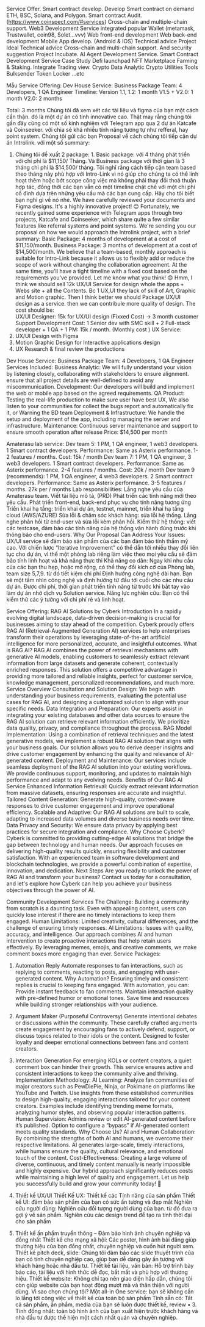 Service Offer. 
Smart contract develop. 
Develop Smart contract on demand 
ETH, BSC, Solana, and Polygon.
Smart contract Audit. 
(https://www.coinspect.com/#services)
Cross-chain and multiple-chain support. 
Web3 Development Service 
integrated popular Wallet (metamask, Trustwallet, coin98, Solet…vvv)
Web front-end development 
Web back-end development 
Mobile App develop. (Android & IOS)
Technical advice
Project Ideal Technical advice
Cross-chain and multi-chain support. And security suggestion
Project Incubate.
AI Agent Development Service. 
Smart Contract Development Service 
Case Study
Defi launchpad
NFT Marketplace 
Farming & Staking. 
Integrate Trading view. 
Crypto Data Analytic
Crypto Utilities Tools 
Bulksender
Token Locker 
…etc 


Mẫu Service Offering: 
Dev House Service: Business Package
Team:
4 Developers, 1 QA Engineer
Timeline: 
Version 1.1, 1.2:  1 month 
V1.5 + V2.0: 1 month
V2.0:  2 months

Total: 3 months 
Chúng tôi đã xem xét các tài liệu và figma của bạn một cách cẩn thận. đó là một dự án có tính innovative cao. Thật may rằng chúng tôi gần đây cũng có một số kinh nghiệm với Telegram app qua 2 dự án Katcafe và Coinseeker. với chia sẻ khá nhiều tính năng tương tự như refferal, hay point system. 
Chúng tôi gửi các bạn Proposal về cách chúng tôi tiếp cận dự án Introlink. với một số summary: 
1.  Chúng tôi đề xuất 2 package: 1.  Basic package: với 4 tháng phát triển với chi phí là $11,150/ Tháng.  Và Business package với thời gian là 3 tháng chi phí là $14,500/ tháng. 
Tôi nghĩ rằng cách tiếp cận team based theo tháng này phù hợp với Intro-Link vì nó giúp cho chúng ta có thể linh hoạt thêm hoặc bớt scope công việc mà không phải thay đổi thoả thuận hợp tác, đồng thời các bạn vẫn có một timeline chặt chẽ với một chi phí cố đinh dựa trên những yêu cầu mà các bạn cung cấp. 
Hãy cho tôi biết bạn nghĩ gì về nó nhé. 
We have carefully reviewed your documents and Figma designs. It's a highly innovative project! 😊 Fortunately, we recently gained some experience with Telegram apps through two projects, Katcafe and Coinseeker, which share quite a few similar features like referral systems and point systems.
We're sending you our proposal on how we would approach the Introlink project, with a brief summary:
Basic Package: 4 months of development at a cost of $11,150/month.
Business Package: 3 months of development at a cost of $14,500/month.
We believe that a team-based, monthly approach is suitable for Intro-Link because it allows us to flexibly add or reduce the scope of work without changing the collaboration agreement. At the same time, you'll have a tight timeline with a fixed cost based on the requirements you've provided.
Let me know what you think! 😊
Hmm, I think we should sell 12k UX/UI Service for design whole the apps + Webs site + all the Contents. Bc 1 UX,UI they lack of skill of Art, Graphic and Motion graphic. Then I think better we should Package UX/UI design as a service. then we can contribule more quality of design.  The cost should be:  
UX/UI Designer:  15k for UX/UI design (Fixxed Cost)  -> 3 month customer Support
Development Cost:   1 Senior dev with SMC skill + 2 Full-stack developer + 1 QA + 1 PM: 15k / month.   (Monthly cost )
UX Service:
1. UX/UI Design with Figma
2. Motion Graphic Design for  Interactive applications design
3. UX Research & final review the productions 



Dev House Service: Business Package
Team:
4 Developers, 1 QA Engineer
Services Included:
Business Analytic: We will fully understand your vision by listening closely, collaborating with stakeholders to ensure alignment. ensure that all project details are well-defined to avoid any miscommunication.
Development: Our developers will build and implement the web or mobile app based on the agreed requirements.
QA Product: Testing the real-life production to make sure user have best UX, We also listen to your communities for collect the bugs report and automatically fix it, or Warning the BD team
Deployment & Infrastructure: We handle the setup and deployment of the app, including managing the server and infrastructure.
Maintenance: Continuous server maintenance and support to ensure smooth operation after release
Price:
$14,500 per month


Amaterasu lab service: 
Dev team 5:  1 PM, 1 QA engineer,  1 web3 developers. 1 Smart contract developers. Performance: Same as Asterix performance.  1-2 features / months.  Cost: 15k / month
Dev team 7:  1 PM, 1 QA engineer,  3 web3 developers. 1 Smart contract developers. Performance: Same as Asterix performance.  2-4 features / months.  Cost: 20k / month
Dev team 9 (recommends):   1 PM, 1 QA engineer,  4 web3 developers. 2 Smart contract developers. Performance: Same as Asterix performance.  3-5 features / months.  27k per / months
Lab responsibilities: 
Lắng nghe yêu cầu của Amaterasu team. Viết tài liệu mô tả, (PRD)
Phát triển các tính năng mới theo yêu cầu.  Phát triển front-end, back-end phục vụ cho tính năng tương ứng 
Triển khai hạ tầng: triển khai dự án, testnet, mainnet, triển khai hạ tầng cloud (AWS/AZURE) 
Sửa lỗi & chăm sóc khách hàng: sửa lỗi hệ thống. Lắng nghe phản hồi từ end-user và sửa lỗi kèm phản hồi. 
Kiểm thử hệ thống: viết các testcase, đảm bảo các tính năng của hệ thống vận hành đúng trước khi thông báo cho end-users. 
Why Our Proposal Can Address Your Issues:
UX/UI service sẽ đảm bảo sản phẩm của các bạn đảm bảo tính thẩm mỹ cao. 
Với chiến lược “Iterative  Improvement” có thể dẫn tới nhiều thay đổi liên tục cho dự án, vì thế một phòng lab riêng làm việc theo mọi yêu cầu sẽ đảm bảo tính linh hoạt và khả năng thực thi 
Khả năng co dãn: Ngay khi nhu cầu của các bạn thu hẹp, hoặc mở rộng, có thể thay đổi kích cỡ của Phòng lab, team size  5,7,9. từ đó tiết kiệm chi phí 
Định hướng công nghệ dài hạn. Bạn sẽ một tầm nhìn công nghệ và định hướng từ đầu tới cuối cho các nhu cầu dự án. 
Được chi phí, thời gian phát triển tính năng từ trước khi bắt tay vào làm dự án nhờ dịch vụ Solution service. 
Năng lực nghiên cứu: Bạn có thể kiểm thử các ý tưởng với chi phí rẻ và linh hoạt. 



Service Offering: RAG AI Solutions by Cyberk
Introduction
In a rapidly evolving digital landscape, data-driven decision-making is crucial for businesses aiming to stay ahead of the competition. Cyberk proudly offers RAG AI (Retrieval-Augmented Generation AI) services to help enterprises transform their operations by leveraging state-of-the-art artificial intelligence for more personalized, accurate, and insightful outcomes.
What is RAG AI?
RAG AI combines the power of retrieval mechanisms with generative AI models, enabling customers to seamlessly extract relevant information from large datasets and generate coherent, contextually enriched responses. This solution offers a competitive advantage in providing more tailored and reliable insights, perfect for customer service, knowledge management, personalized recommendations, and much more.
Service Overview
Consultation and Solution Design: We begin with understanding your business requirements, evaluating the potential use cases for RAG AI, and designing a customized solution to align with your specific needs.
Data Integration and Preparation: Our experts assist in integrating your existing databases and other data sources to ensure the RAG AI solution can retrieve relevant information efficiently. We prioritize data quality, privacy, and compliance throughout the process.
RAG Model Implementation: Using a combination of retrieval techniques and the latest generative models, we implement a robust RAG AI solution that aligns with your business goals. Our solution allows you to derive deeper insights and drive customer engagement by enhancing the quality and relevance of AI-generated content.
Deployment and Maintenance: Our services include seamless deployment of the RAG AI solution into your existing workflows. We provide continuous support, monitoring, and updates to maintain high performance and adapt to any evolving needs.
Benefits of Our RAG AI Service
Enhanced Information Retrieval: Quickly extract relevant information from massive datasets, ensuring responses are accurate and insightful.
Tailored Content Generation: Generate high-quality, context-aware responses to drive customer engagement and improve operational efficiency.
Scalable and Adaptive: Our RAG AI solutions are built to scale, adapting to increased data volumes and diverse business needs over time.
Data Privacy and Security: We ensure data privacy by applying best practices for secure integration and compliance.
Why Choose Cyberk?
Cyberk is committed to providing cutting-edge AI solutions that bridge the gap between technology and human needs. Our approach focuses on delivering high-quality results quickly, ensuring flexibility and customer satisfaction. With an experienced team in software development and blockchain technologies, we provide a powerful combination of expertise, innovation, and dedication.
Next Steps
Are you ready to unlock the power of RAG AI and transform your business? Contact us today for a consultation, and let's explore how Cyberk can help you achieve your business objectives through the power of AI.


Community Development Services
The Challenge:
Building a community from scratch is a daunting task. Even with appealing content, users can quickly lose interest if there are no timely interactions to keep them engaged.
Human Limitations: Limited creativity, cultural differences, and the challenge of ensuring timely responses.
AI Limitations: Issues with quality, accuracy, and intelligence.
Our approach combines AI and human intervention to create proactive interactions that help retain users effectively. By leveraging memes, emojis, and creative comments, we make comment boxes more engaging than ever.
Service Packages:
1. Automation Reply
Automate responses to fan interactions, such as replying to comments, reacting to posts, and engaging with user-generated content.
Why Automation? Ensuring timely and consistent replies is crucial to keeping fans engaged. With automation, you can:
Provide instant feedback to fan comments.
Maintain interaction quality with pre-defined humor or emotional tones.
Save time and resources while building stronger relationships with your audience.
2. Argument Maker (Purposeful Controversy)
Generate intentional debates or discussions within the community.
These carefully crafted arguments create engagement by encouraging fans to actively defend, support, or discuss topics related to their idols or the content.
Designed to foster loyalty and deeper emotional connections between fans and content creators.
3. Interaction Generation
For emerging KOLs or content creators, a quiet comment box can hinder their growth.
This service ensures active and consistent interactions to keep the community alive and thriving.
Implementation Methodology:
AI Learning:
Analyze fan communities of major creators such as PewDiePie, Ninja, or Pokimane on platforms like YouTube and Twitch.
Use insights from these established communities to design high-quality, engaging interactions tailored for your content creators.
Examples include identifying trending meme formats, analyzing humor styles, and observing popular interaction patterns.
Human Supervision:
Admins review or edit AI-generated content before it’s published.
Option to configure a “bypass” if AI-generated content meets quality standards.
Why Choose Us?
AI and Human Collaboration:
By combining the strengths of both AI and humans, we overcome their respective limitations.
AI generates large-scale, timely interactions, while humans ensure the quality, cultural relevance, and emotional touch of the content.
Cost-Effectiveness:
Creating a large volume of diverse, continuous, and timely content manually is nearly impossible and highly expensive.
Our hybrid approach significantly reduces costs while maintaining a high level of quality and engagement.
Let us help you successfully build and grow your community today! 🚀



1. Thiết kế UX/UI 
Thiết Kế UX: Thiết kế các Tính năng của sản phẩm
Thiết kế UI: đảm bảo sản phẩm của bạn có sức ấn tượng và đẹp mắt
Nghiên cứu người dùng: Nghiên cứu đối tượng người dùng của bạn. từ đó đưa ra gợi ý về sản phẩm. 
Nghiên cứu các design trend để tạo ra tính thời đại cho sản phẩm 
3. Thiết kế ấn phẩm truyền thông – Đảm bảo hình ảnh chuyên nghiệp và đồng nhất
Thiết kế cho mạng xã hội: Các poster, hình ảnh bài đăng giúp thương hiệu của bạn đồng nhất, chuyên nghiệp và cuốn hút người xem.
Thiết kế pitch deck, slide: Chúng tôi đảm bảo các slide thuyết trình của bạn có tính chuyên nghiệp cao, giúp bạn dễ dàng gây ấn tượng với khách hàng hoặc nhà đầu tư.
Thiết kế tài liệu, văn bản: Hỗ trợ trình bày báo cáo, tài liệu với hình thức dễ đọc, bắt mắt và phù hợp với thương hiệu.
Thiết kế website: Không chỉ tạo nên giao diện hấp dẫn, chúng tôi còn giúp website của bạn hoạt động mượt mà và thân thiện với người dùng.
Vì sao chọn chúng tôi?
Một all-in One service: bạn sẽ không cần lo lắng tới công việc về thiết kế của toản bộ sản phẩm 
Tính sẵn có:  Tất cả sản phẩm, ấn phẩm, media của bạn sẽ luôn được thiết kế, review 
	•		3.	Tính đồng nhất: toàn bộ hình ảnh của bạn xuất hiện trước khách hàng và nhà đầu tư được thể hiện một cách nhất quán và chuyên nghiệp. 

